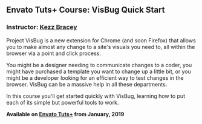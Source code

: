 ## Envato Tuts+ Course: VisBug Quick Start
### Instructor: [Kezz Bracey](https://tutsplus.com/authors/kezz-bracey)

Project VisBug is a new extension for Chrome (and soon Firefox) that allows you to make almost any change to a site's visuals you need to, all within the browser via a point and click process.

You might be a designer needing to communicate changes to a coder, you might have purchased a template you want to change up a little bit, or you might be a developer looking for an efficient way to test changes in the browser. VisBug can be a massive help in all these departments.

In this course you'll get started quickly with VisBug, learning how to put each of its simple but powerful tools to work.

**Available on [Envato Tuts+](https://tutsplus.com/courses) from January, 2019**
